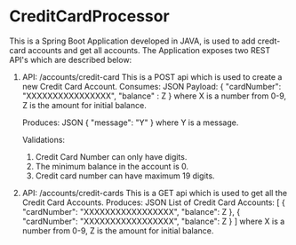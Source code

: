 # CreditCardProcessor
This is a Spring Boot Application developed in JAVA, is used to add credt-card accounts and get all accounts. The Application exposes two REST API's which are described below:

1. API: /accounts/credit-card 
   This is a POST api which is used to create a new Credit Card Account.
   Consumes: JSON
   Payload: {
               "cardNumber": "XXXXXXXXXXXXXXXX",
               "balance" : Z
            }
            where X is a number from 0-9, Z is the amount for initial balance.
            
   Produces: JSON
    {
      "message": "Y"
    }
    where Y is a message.
    
    Validations:
    1. Credit Card Number can only have digits.
    2. The minimum balance in the account is 0.
    3. Credit card number can have maximum 19 digits.
    
2. API: /accounts/credit-cards
   This is a GET api which is used to get all the Credit Card Accounts.
   Produces: JSON
   List of Credit Card Accounts:
   [
      {
        "cardNumber": "XXXXXXXXXXXXXXXXX",
        "balance": Z
      },
      {
        "cardNumber": "XXXXXXXXXXXXXXXXX",
        "balance": Z
      }
  ]
  where X is a number from 0-9, Z is the amount for initial balance.
